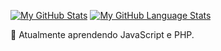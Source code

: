
[![My GitHub Stats](https://github-readme-stats.vercel.app/api/?username=otaviosbms&count_private=true&theme=tokyonight&showicons=true)]()
[![My GitHub Language Stats](https://github-readme-stats.vercel.app/api/top-langs/?username=otaviosbms&langs_count=5&theme=tokyonight)]()


🌱 Atualmente aprendendo JavaScript e PHP.

<!--
**otaviosbms/otaviosbms** is a ✨ _special_ ✨ repository because its `README.md` (this file) appears on your GitHub profile.

Here are some ideas to get you started:

- 🔭 I’m currently working on ...
- 🌱 I’m currently learning ...
- 👯 I’m looking to collaborate on ...
- 🤔 I’m looking for help with ...
- 💬 Ask me about ...
- 📫 How to reach me: ...
- 😄 Pronouns: ...
- ⚡ Fun fact: ...
-->
